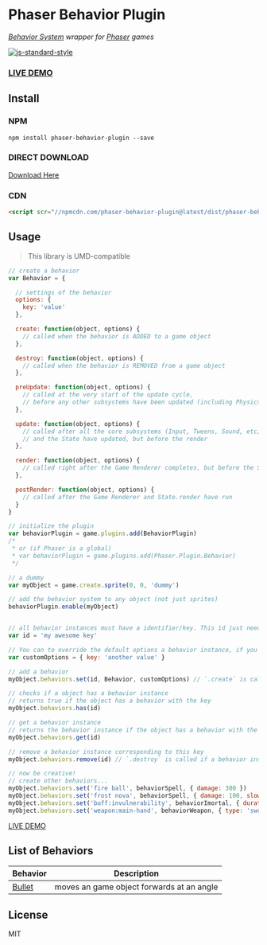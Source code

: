 # Phaser Behavior Plugin

*[Behavior System](https://github.com/luizbills/behavior-system) wrapper for [Phaser](http://phaser.io/) games*

[![js-standard-style](https://cdn.rawgit.com/feross/standard/master/badge.svg)](https://github.com/feross/standard)

### [LIVE DEMO](http://codepen.io/luizbills/pen/MKGLqZ?editors=0010)

## Install

### NPM

`npm install phaser-behavior-plugin --save`

### DIRECT DOWNLOAD

[Download Here](https://github.com/luizbills/phaser-behavior-plugin/tree/master/dist)

### CDN

```html
<script scr="//npmcdn.com/phaser-behavior-plugin@latest/dist/phaser-behavior-plugin.js"></script>
```

## Usage

> This library is UMD-compatible

```js
// create a behavior
var Behavior = {

  // settings of the behavior
  options: {
    key: 'value'
  },

  create: function(object, options) {
    // called when the behavior is ADDED to a game object
  },

  destroy: function(object, options) {
    // called when the behavior is REMOVED from a game object
  },

  preUpdate: function(object, options) {
    // called at the very start of the update cycle,
    // before any other subsystems have been updated (including Physics)
  },

  update: function(object, options) {
    // called after all the core subsystems (Input, Tweens, Sound, etc)
    // and the State have updated, but before the render
  },

  render: function(object, options) {
    // called right after the Game Renderer completes, but before the State.render
  },

  postRender: function(object, options) {
    // called after the Game Renderer and State.render have run
  }
}

// initialize the plugin
var behaviorPlugin = game.plugins.add(BehaviorPlugin)
/*
 * or (if Phaser is a global)
 * var behaviorPlugin = game.plugins.add(Phaser.Plugin.Behavior)
 */

// a dummy
var myObject = game.create.sprite(0, 0, 'dummy')

// add the behavior system to any object (not just sprites)
behaviorPlugin.enable(myObject)


// all behavior instances must have a identifier/key. This id just need to be unique.
var id = 'my awesome key' 

// You can to override the default options a behavior instance, if you want/need (optional)
var customOptions = { key: 'another value' }

// add a behavior
myObject.behaviors.set(id, Behavior, customOptions) // `.create` is called

// checks if a object has a behavior instance
// returns true if the object has a behavior with the key
myObject.behaviors.has(id)

// get a behavior instance
// returns the behavior instance if the object has a behavior with the key, otherwise `undefined`
myObject.behaviors.get(id)

// remove a behavior instance corresponding to this key
myObject.behaviors.remove(id) // `.destroy` is called if a behavior instance is removed

// now be creative!
// create other behaviors...
myObject.behaviors.set('fire ball', behaviorSpell, { damage: 300 })
myObject.behaviors.set('frost nova', behaviorSpell, { damage: 100, slow: 0.4 })
myObject.behaviors.set('buff:invulnerability', behaviorImortal, { duration: 15 })
myObject.behaviors.set('weapon:main-hand', behaviorWeapon, { type: 'sword', damage: 120 })
```

[LIVE DEMO](http://codepen.io/luizbills/pen/MKGLqZ?editors=0010)

## List of Behaviors


| Behavior | Description |
|---|---|
| [Bullet](https://github.com/luizbills/phaser-behaviors/tree/master/bullet) | moves an game object forwards at an angle |

## License

MIT
